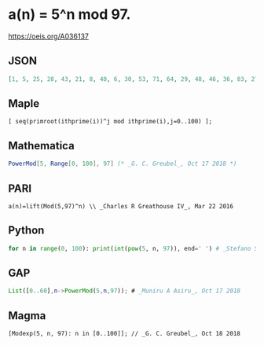 # a\(n\) \= 5^n mod 97\.
https://oeis.org/A036137
## JSON
```JSON
[1, 5, 25, 28, 43, 21, 8, 40, 6, 30, 53, 71, 64, 29, 48, 46, 36, 83, 27, 38, 93, 77, 94, 82, 22, 13, 65, 34, 73, 74, 79, 7, 35, 78, 2, 10, 50, 56, 86, 42, 16, 80, 12, 60, 9, 45, 31, 58, 96, 92, 72, 69, 54, 76, 89, 57, 91, 67]
```
## Maple
```Maple
[ seq(primroot(ithprime(i))^j mod ithprime(i),j=0..100) ];
```
## Mathematica
```Mathematica
PowerMod[5, Range[0, 100], 97] (* _G. C. Greubel_, Oct 17 2018 *)
```
## PARI
```PARI
a(n)=lift(Mod(5,97)^n) \\ _Charles R Greathouse IV_, Mar 22 2016
```
## Python
```Python
for n in range(0, 100): print(int(pow(5, n, 97)), end=' ') # _Stefano Spezia_, Oct 17 2018
```
## GAP
```GAP
List([0..60],n->PowerMod(5,n,97)); # _Muniru A Asiru_, Oct 17 2018
```
## Magma
```Magma
[Modexp(5, n, 97): n in [0..100]]; // _G. C. Greubel_, Oct 18 2018
```
